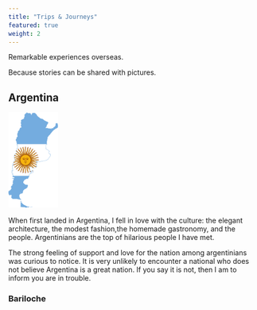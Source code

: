 ```yaml
---
title: "Trips & Journeys"
featured: true
weight: 2
---
```


Remarkable experiences overseas. 

Because stories can be shared with pictures.

## Argentina
<img src='/images/AR.png' width=100 aligned=right>

When first landed in Argentina, I fell in love with the culture: the elegant architecture, the modest fashion,the homemade gastronomy, and the people. Argentinians are the top of hilarious people I have met. 

The strong feeling of support and love for the nation among argentinians was curious to notice. It is very unlikely to encounter a national who does not believe Argentina is a great nation. If you say it is not, then I am to inform you are in trouble. 

### Bariloche